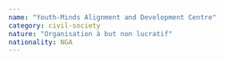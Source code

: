 ```yaml
---
name: "Youth-Minds Alignment and Development Centre"
category: civil-society
nature: "Organisation à but non lucratif"
nationality: NGA
---
```

